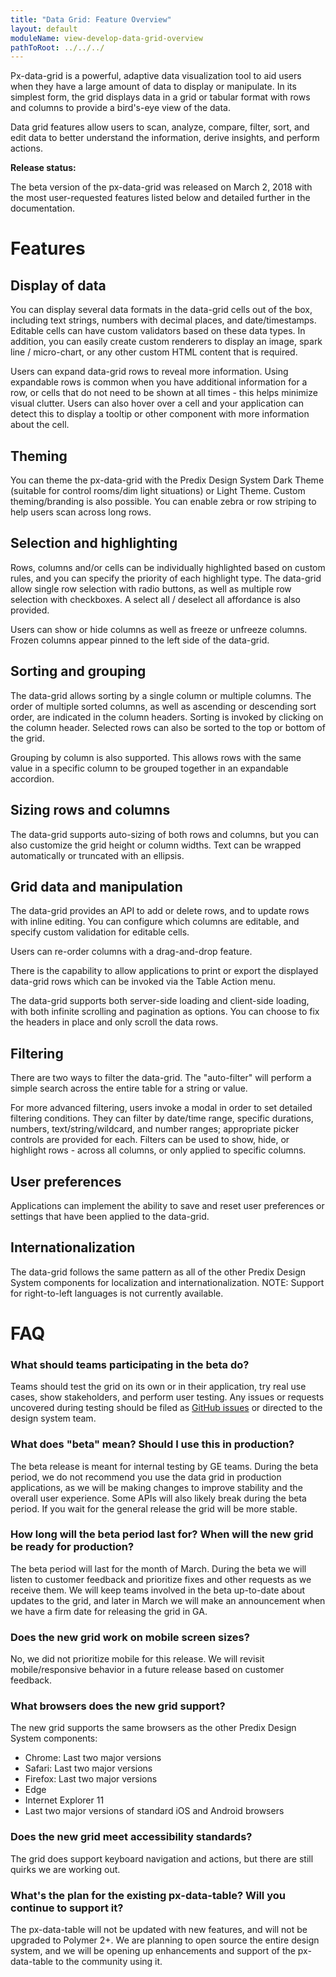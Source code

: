 ```yaml
---
title: "Data Grid: Feature Overview"
layout: default
moduleName: view-develop-data-grid-overview
pathToRoot: ../../../
---
```


Px-data-grid is a powerful, adaptive data visualization tool to aid users when they have a large amount of data to display or manipulate. In its simplest form, the grid displays data in a grid or tabular format with rows and columns to provide a bird's-eye view of the data.

Data grid features allow users to scan, analyze, compare, filter, sort, and edit data to better understand the information, derive insights, and perform actions.

**Release status:**

The beta version of the px-data-grid was released on March 2, 2018 with the most user-requested features listed below and detailed further in the documentation.

# Features

## Display of data

You can display several data formats in the data-grid cells out of the box, including text strings, numbers with decimal places, and date/timestamps. Editable cells can have custom validators based on these data types. In addition, you can easily create custom renderers to display an image, spark line / micro-chart, or any other custom HTML content that is required.

Users can expand data-grid rows to reveal more information. Using expandable rows is common when you have additional information for a row, or cells that do not need to be shown at all times - this helps minimize visual clutter. Users can also hover over a cell and your application can detect this to display a tooltip or other component with more information about the cell.

## Theming

You can theme the px-data-grid with the Predix Design System Dark Theme (suitable for control rooms/dim light situations) or Light Theme. Custom theming/branding is also possible.
You can enable zebra or row striping to help users scan across long rows.

## Selection and highlighting

Rows, columns and/or cells can be individually highlighted based on custom rules, and you can specify the priority of each highlight type. The data-grid allow single row selection with radio buttons, as well as multiple row selection with checkboxes. A select all / deselect all affordance is also provided.

Users can show or hide columns as well as freeze or unfreeze columns. Frozen columns appear pinned to the left side of the data-grid.

## Sorting and grouping

The data-grid allows sorting by a single column or multiple columns. The order of multiple sorted columns, as well as ascending or descending sort order, are indicated in the column headers. Sorting is invoked by clicking on the column header. Selected rows can also be sorted to the top or bottom of the grid.

Grouping by column is also supported. This allows rows with the same value in a specific column to be grouped together in an expandable accordion.

## Sizing rows and columns

The data-grid supports auto-sizing of both rows and columns, but you can also customize the grid height or column widths. Text can be wrapped automatically or truncated with an ellipsis.

## Grid data and manipulation

The data-grid provides an API to add or delete rows, and to update rows with inline editing. You can configure which columns are editable, and specify custom validation for editable cells.

Users can re-order columns with a drag-and-drop feature.

There is the capability to allow applications to print or export the displayed data-grid rows which can be invoked via the Table Action menu.

The data-grid supports both server-side loading and client-side loading, with both infinite scrolling and pagination as options. You can choose to fix the headers in place and only scroll the data rows.

## Filtering

There are two ways to filter the data-grid. The "auto-filter" will perform a simple search across the entire table for a string or value.

For more advanced filtering, users invoke a modal in order to set detailed filtering conditions.
They can filter by date/time range, specific durations, numbers, text/string/wildcard, and number ranges; appropriate picker controls are provided for each.
Filters can be used to show, hide, or highlight rows - across all columns, or only applied to specific columns.

## User preferences

Applications can implement the ability to save and reset user preferences or settings that have been applied to the data-grid.

## Internationalization

The data-grid follows the same pattern as all of the other Predix Design System components for localization and internationalization. NOTE: Support for right-to-left languages is not currently available.

# FAQ

### What should teams participating in the beta do?

Teams should test the grid on its own or in their application, try real use cases, show stakeholders, and perform user testing. Any issues or requests uncovered during testing should be filed as [GitHub issues](https://github.com/predixdesignsystem/px-data-grid/issues) or directed to the design system team.

### What does "beta" mean? Should I use this in production?

The beta release is meant for internal testing by GE teams. During the beta period, we do not recommend you use the data grid in production applications, as we will be making changes to improve stability and the overall user experience. Some APIs will also likely break during the beta period. If you wait for the general release the grid will be more stable.

### How long will the beta period last for? When will the new grid be ready for production?

The beta period will last for the month of March. During the beta we will listen to customer feedback and prioritize fixes and other requests as we receive them. We will keep teams involved in the beta up-to-date about updates to the grid, and later in March we will make an announcement when we have a firm date for releasing the grid in GA.

### Does the new grid work on mobile screen sizes?

No, we did not prioritize mobile for this release. We will revisit mobile/responsive behavior in a future release based on customer feedback.

### What browsers does the new grid support?

The new grid supports the same browsers as the other Predix Design System components:

* Chrome: Last two major versions
* Safari: Last two major versions
* Firefox: Last two major versions
* Edge
* Internet Explorer 11
* Last two major versions of standard iOS and Android browsers

### Does the new grid meet accessibility standards?

The grid does support keyboard navigation and actions, but there are still quirks we are working out.

### What's the plan for the existing px-data-table? Will you continue to support it?

The px-data-table will not be updated with new features, and will not be upgraded to Polymer 2+. We are planning to open source the entire design system, and we will be opening up enhancements and support of the px-data-table to the community using it.
